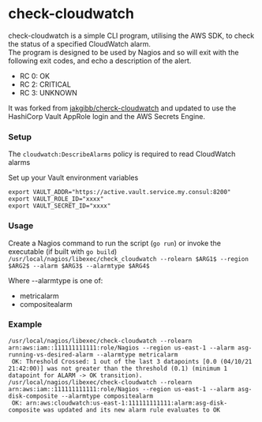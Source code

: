 # check-cloudwatch

check-cloudwatch is a simple CLI program, utilising the AWS SDK, to check the status of a specified CloudWatch alarm.  
The program is designed to be used by Nagios and so will exit with the following exit codes, and echo a description of the alert.

- RC 0: OK
- RC 2: CRITICAL
- RC 3: UNKNOWN

It was forked from [jakgibb/cherck-cloudwatch](https://github.com/jakgibb/check-cloudwatch) and updated to use the HashiCorp Vault
AppRole login and the AWS Secrets Engine.

### Setup

The `cloudwatch:DescribeAlarms` policy is required to read CloudWatch alarms

Set up your Vault environment variables

```
export VAULT_ADDR="https://active.vault.service.my.consul:8200"
export VAULT_ROLE_ID="xxxx"
export VAULT_SECRET_ID="xxxx"
```

### Usage

Create a Nagios command to run the script (`go run`) or invoke the executable (if built with `go build`)  
`/usr/local/nagios/libexec/check_cloudwatch --rolearn $ARG1$ --region $ARG2$ --alarm $ARG3$ --alarmtype $ARG4$ `

Where --alarmtype is one of:

- metricalarm
- compositealarm

### Example

```
/usr/local/nagios/libexec/check-cloudwatch --rolearn arn:aws:iam::111111111111:role/Nagios --region us-east-1 --alarm asg-running-vs-desired-alarm --alarmtype metricalarm
 OK: Threshold Crossed: 1 out of the last 3 datapoints [0.0 (04/10/21 21:42:00)] was not greater than the threshold (0.1) (minimum 1 datapoint for ALARM -> OK transition).
/usr/local/nagios/libexec/check-cloudwatch --rolearn arn:aws:iam::111111111111:role/Nagios --region us-east-1 --alarm asg-disk-composite --alarmtype compositealarm
 OK: arn:aws:cloudwatch:us-east-1:111111111111:alarm:asg-disk-composite was updated and its new alarm rule evaluates to OK
```

